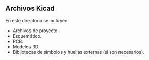 ## Archivos Kicad ##

En este directorio se incluyen:

* Archivos de proyecto.
* Esquemático.
* PCB.
* Modelos  3D.
* Bibliotecas de símbolos y huellas externas (si son necesarios).

